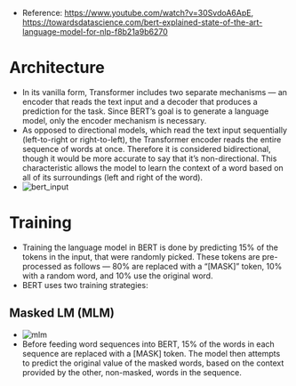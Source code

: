 - Reference: https://www.youtube.com/watch?v=30SvdoA6ApE, https://towardsdatascience.com/bert-explained-state-of-the-art-language-model-for-nlp-f8b21a9b6270

# Architecture
- In its vanilla form, Transformer includes two separate mechanisms — an encoder that reads the text input and a decoder that produces a prediction for the task. Since BERT’s goal is to generate a language model, only the encoder mechanism is necessary.
- As opposed to directional models, which read the text input sequentially (left-to-right or right-to-left), the Transformer encoder reads the entire sequence of words at once. Therefore it is considered bidirectional, though it would be more accurate to say that it’s non-directional. This characteristic allows the model to learn the context of a word based on all of its surroundings (left and right of the word).
- ![bert_input](https://miro.medium.com/max/1400/0*m_kXt3uqZH9e7H4w.png)

# Training
- Training the language model in BERT is done by predicting 15% of the tokens in the input, that were randomly picked. These tokens are pre-processed as follows — 80% are replaced with a “[MASK]” token, 10% with a random word, and 10% use the original word.
- BERT uses two training strategies:
## Masked LM (MLM)
  - ![mlm](https://miro.medium.com/max/1400/0*ViwaI3Vvbnd-CJSQ.png)
  - Before feeding word sequences into BERT, 15% of the words in each sequence are replaced with a [MASK] token. The model then attempts to predict the original value of the masked words, based on the context provided by the other, non-masked, words in the sequence.